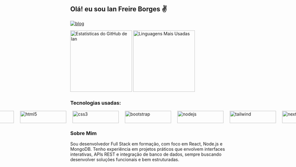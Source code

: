 ## Olá! eu sou Ian Freire Borges ✌️

[![blog](https://img.shields.io/badge/LinkedIn-0077B5?style=for-the-badge&logo=linkedin&logoColor=white)](https://www.linkedin.com/in/ian-borges-796458294/)

<div ">
<img alt="Estatísticas do GitHub de Ian" src="https://github-readme-stats.vercel.app/api?username=ian-Freire-Borges&show_icons=true&theme=dark&locale=pt-br" style="height: 200px"/>
<img alt="Linguagens Mais Usadas" src="https://github-readme-stats.vercel.app/api/top-langs/?username=ian-Freire-Borges&layout=donut&theme=dark&locale=pt-br" style="height: 200px;"/>
</div>

### Tecnologias usadas:

<div style="display: flex; margin-top: 10px; gap: 20px; justify-content: center; align-items: center">
    <img alt="react" src="https://img.shields.io/badge/react-%2320232a.svg?style=for-the-badge&logo=react&logoColor=%2361DAFB" style="width: 150px; height: 40px; object-fit: fill;"/>
    <img alt="javascript" src="https://img.shields.io/badge/javascript-%23323330.svg?style=for-the-badge&logo=javascript&logoColor=%23F7DF1E" style="width: 150px; height: 40px; object-fit: fill;"/>
    <img alt="html5" src="https://img.shields.io/badge/html5-%23E34F26.svg?style=for-the-badge&logo=html5&logoColor=white" style="width: 150px; height: 40px; object-fit: fill;"/>
    <img alt="css3" src="https://img.shields.io/badge/css3-%231572B6.svg?style=for-the-badge&logo=css3&logoColor=white" style="width: 150px; height: 40px; object-fit: fill;"/>
    <img alt="bootstrap" src="https://img.shields.io/badge/bootstrap-%23563d7c.svg?style=for-the-badge&logo=bootstrap&logoColor=white" style="width: 150px; height: 40px; object-fit: fill;"/>
    <img alt="nodejs" src="https://img.shields.io/badge/node.js-%23339933.svg?style=for-the-badge&logo=node.js&logoColor=white" style="width: 150px; height: 40px; object-fit: fill;"/>
    <img alt="tailwind" src="https://img.shields.io/badge/tailwindcss-%2338B2AC.svg?style=for-the-badge&logo=tailwind-css&logoColor=white" style="width: 150px; height: 40px; object-fit: fill;"/>
    <img alt="nextjs" src="https://img.shields.io/badge/next.js-%23000000.svg?style=for-the-badge&logo=next.js&logoColor=white" style="width: 150px; height: 40px; object-fit: fill;"/>
    <img alt="figma" src="https://img.shields.io/badge/figma-%23F24E1E.svg?style=for-the-badge&logo=figma&logoColor=white" style="width: 150px; height: 40px; object-fit: fill;"/>
</div>
</div>
</div>

### Sobre Mim
Sou desenvolvedor Full Stack em formação, com foco em React, Node.js e MongoDB. Tenho experiência em projetos práticos que envolvem interfaces interativas, APIs REST e integração de banco de dados, sempre buscando desenvolver soluções funcionais e bem estruturadas.
